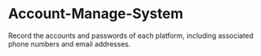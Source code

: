 # Account-Manage-System
Record the accounts and passwords of each platform, including associated phone numbers and email addresses.
